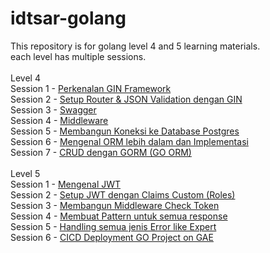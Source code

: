 # idtsar-golang

This repository is for golang level 4 and 5 learning materials. <br>
each level has multiple sessions. <br>
 <br>
Level 4 <br>
Session 1 - [Perkenalan GIN Framework](https://github.com/yankzsoe/idtsar-golang/tree/main/Level_4/Session_1) <br>
Session 2 - [Setup Router & JSON Validation dengan GIN](https://github.com/yankzsoe/idtsar-golang/tree/main/Level_4/Session_2) <br>
Session 3 - [Swagger](https://github.com/yankzsoe/idtsar-golang/tree/main/Level_4/Session_3) <br>
Session 4 - [Middleware](https://github.com/yankzsoe/idtsar-golang/tree/main/Level_4/Session_4) <br>
Session 5 - [Membangun Koneksi ke Database Postgres](https://github.com/yankzsoe/idtsar-golang/tree/main/Level_4/Session_5) <br>
Session 6 - [Mengenal ORM lebih dalam dan Implementasi](https://github.com/yankzsoe/idtsar-golang/tree/main/Level_4/Session_6) <br>
Session 7 - [CRUD dengan GORM (GO ORM)](https://github.com/yankzsoe/idtsar-golang/tree/main/Level_4/Session_7) <br>
 <br>
Level 5 <br>
Session 1 - [Mengenal JWT]() <br>
Session 2 - [Setup JWT dengan Claims Custom (Roles)]() <br>
Session 3 - [Membangun Middleware Check Token]() <br>
Session 4 - [Membuat Pattern untuk semua response]() <br>
Session 5 - [Handling semua jenis Error like Expert]() <br>
Session 6 - [CICD Deployment GO Project on GAE]() <br>
